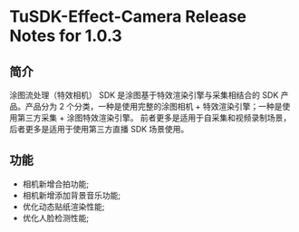 # TuSDK-Effect-Camera Release Notes for 1.0.3



## 简介

涂图流处理（特效相机） SDK 是涂图基于特效渲染引擎与采集相结合的 SDK 产品。产品分为 2 个分类，一种是使用完整的涂图相机 + 特效渲染引擎；一种是使用第三方采集 + 涂图特效渲染引擎。
前者更多是适用于自采集和视频录制场景，后者更多是适用于使用第三方直播 SDK 场景使用。



## 功能

* 相机新增合拍功能;
* 相机新增添加背景音乐功能;
* 优化动态贴纸渲染性能;
* 优化人脸检测性能;

